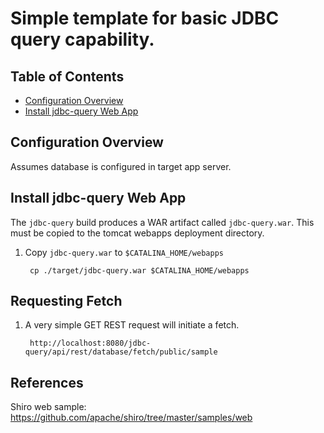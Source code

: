 # Simple template for basic JDBC query capability.

## Table of Contents

* [Configuration Overview](#configuration-overview)
* [Install jdbc-query Web App](#install-jdbc-query-web-app)


## Configuration Overview

Assumes database is configured in target app server.

       
## Install jdbc-query Web App

The `jdbc-query` build produces a WAR artifact called `jdbc-query.war`. This 
must be copied to the tomcat webapps deployment directory.

1. Copy `jdbc-query.war` to `$CATALINA_HOME/webapps`

        cp ./target/jdbc-query.war $CATALINA_HOME/webapps

## Requesting Fetch

1. A very simple GET REST request will initiate a fetch.

        http://localhost:8080/jdbc-query/api/rest/database/fetch/public/sample


## References

Shiro web sample: https://github.com/apache/shiro/tree/master/samples/web